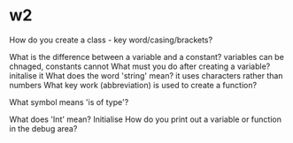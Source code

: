 # w2

How do you create a class - key word/casing/brackets?

What is the difference between a variable and a constant?
variables can be chnaged, constants cannot
What must you do after creating a variable?
initalise it
What does the word 'string' mean?
it uses characters rather than numbers
What key work (abbreviation) is used to create a function?

What symbol means 'is of type'?

What does 'Int' mean?
Initialise
How do you print out a variable or function in the debug area?
